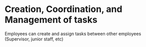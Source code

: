 # Creation, Coordination, and Management of tasks
<p>Employees can create and assign tasks between other employees (Supervisor, junior staff, etc)</p>

